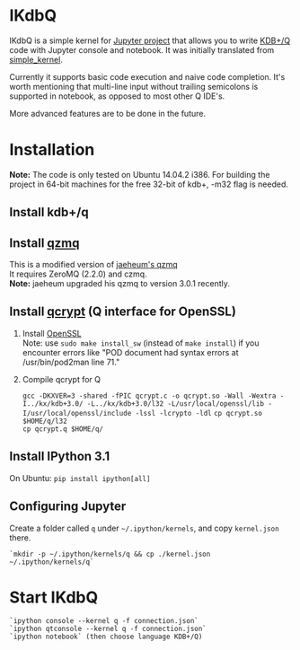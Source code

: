 # IKdbQ
IKdbQ is a simple kernel for
[Jupyter project](http://ipython.org) that allows you to write
[KDB+/Q](http://kx.com/software.php) code with Jupyter console and notebook. It was initially translated
from [simple_kernel](https://github.com/dsblank/simple_kernel). 

Currently it supports basic code execution and naive code
completion. It's worth mentioning that multi-line input without
trailing semicolons is supported in notebook, as opposed to most
other Q IDE's.

More advanced features are to be done in the future.

# Installation

**Note:** The code is only tested on Ubuntu 14.04.2 i386. For building
the project in 64-bit machines for the free 32-bit of kdb+, -m32 flag
is needed.

## Install kdb+/q

## Install [qzmq](https://github.com/jvictorchen/qzmq)
  This is a modified version of
 [jaeheum's qzmq](https://github.com/jaeheum/qzmq)  
  It requires ZeroMQ (2.2.0) and czmq.  
  **Note:** jaeheum upgraded his qzmq to version 3.0.1 recently. 

## Install [qcrypt](https://github.com/johnanthonyludlow/kdb/blob/master/QCrypt/qcrypt.c) (Q interface for OpenSSL)
1. Install
  [OpenSSL](http://geeksww.com/tutorials/libraries/openssl/installation/installing_openssl_on_ubuntu_linux.php)  
  Note: use `sudo make install_sw` (instead of `make install`) if you
  encounter errors like "POD document had syntax errors at /usr/bin/pod2man line 71."

2. Compile qcrypt for Q

	`gcc -DKXVER=3 -shared -fPIC qcrypt.c -o qcrypt.so -Wall -Wextra -I../kx/kdb+3.0/ -L../kx/kdb+3.0/l32 -L/usr/local/openssl/lib -I/usr/local/openssl/include -lssl -lcrypto -ldl`
	`cp qcrypt.so $HOME/q/l32`  
	`cp qcrypt.q $HOME/q/`

## Install IPython 3.1
On Ubuntu:
	`pip install ipython[all]`

## Configuring Jupyter
Create a folder called `q` under `~/.ipython/kernels`, and copy
`kernel.json` there.

	`mkdir -p ~/.ipython/kernels/q && cp ./kernel.json ~/.ipython/kernels/q`

# Start IKdbQ

	`ipython console --kernel q -f connection.json`  
	`ipython qtconsole --kernel q -f connection.json`  
	`ipython notebook` (then choose language KDB+/Q)

